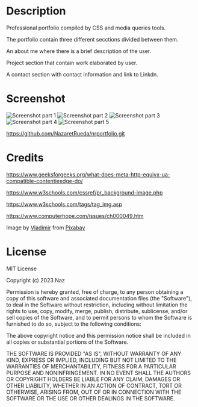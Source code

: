 # Description

Professional portfolio compiled by CSS and media queries tools. 

The portfolio contain three different secctions divided between them.

An about me where there is a brief description of the user.

Project section that contain work elaborated by user.

A contact section with contact information and link to Linkdn.

# Screenshot

![Screenshot part 1](../nrportfolio/images/Screenshot1.png)
![Screenshot part 2](../nrportfolio/images/Screenshot2.png)
![Screenshot part 3](../nrportfolio/images/Screenshot3.png)
![Screenshot part 4](../nrportfolio/images/Screenshot4.png)
![Screenshot part 5](../nrportfolio/images/Screenshot5.png)

https://github.com/NazaretRueda/nrportfolio.git

# Credits

https://www.geeksforgeeks.org/what-does-meta-http-equivx-ua-compatible-contentieedge-do/

https://www.w3schools.com/cssref/pr_background-image.php

https://www.w3schools.com/tags/tag_img.asp

https://www.computerhope.com/issues/ch000049.htm

Image by <a href="https://pixabay.com/users/volensnolens-13096260/?utm_source=link-attribution&utm_medium=referral&utm_campaign=image&utm_content=4561421">Vladimir</a> from <a href="https://pixabay.com//?utm_source=link-attribution&utm_medium=referral&utm_campaign=image&utm_content=4561421">Pixabay</a>

# License

MIT License

Copyright (c) 2023 Naz

Permission is hereby granted, free of charge, to any person obtaining a copy of this software and associated documentation files (the "Software"), to deal in the Software without restriction, including without limitation the rights to use, copy, modify, merge, publish, distribute, sublicense, and/or sell copies of the Software, and to permit persons to whom the Software is furnished to do so, subject to the following conditions:

The above copyright notice and this permission notice shall be included in all copies or substantial portions of the Software.

THE SOFTWARE IS PROVIDED "AS IS", WITHOUT WARRANTY OF ANY KIND, EXPRESS OR IMPLIED, INCLUDING BUT NOT LIMITED TO THE WARRANTIES OF MERCHANTABILITY, FITNESS FOR A PARTICULAR PURPOSE AND NONINFRINGEMENT. IN NO EVENT SHALL THE AUTHORS OR COPYRIGHT HOLDERS BE LIABLE FOR ANY CLAIM, DAMAGES OR OTHER LIABILITY, WHETHER IN AN ACTION OF CONTRACT, TORT OR OTHERWISE, ARISING FROM, OUT OF OR IN CONNECTION WITH THE SOFTWARE OR THE USE OR OTHER DEALINGS IN THE SOFTWARE.

